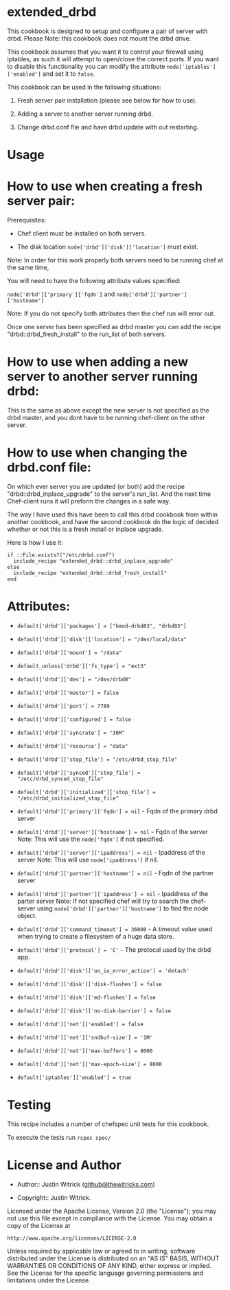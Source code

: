 extended\_drbd
=============

This cookbook is designed to setup and configure a pair of server with
drbd.
Please Note: this cookbook does not mount the drbd drive.

This cookbook assumes that you want it to control your firewall using iptables,
as such it will attempt to open/close the correct ports. If you want to disable
this functionality you can modify the attribute `node['iptables']['enabled']` 
and set it to `false`.

This cookbook can be used in the following situations:

1) Fresh server pair installation (please see below for how to use).

2) Adding a server to another server running drbd.

3) Change drbd.conf file and have drbd update with out restarting.

Usage
=====
# How to use when creating a fresh server pair:

Prerequisites:

- Chef client must be installed on both servers.

- The disk location `node['drbd']['disk']['location']` must exist.

Note: In order for this work properly both servers need to be running chef
at the same time,

You will need to have the following attribute values specified:

`node['drbd']['primary']['fqdn']` and `node['drbd']['partner']['hostname']`

Note: If you do not specify both attributes then the chef run will error out.

Once one server has been specified as drbd master you can add the recipe
"drbd::drbd\_fresh\_install" to the run\_list of both servers.

# How to use when adding a new server to another server running drbd:

This is the same as above except the new server is not specified as the drbd
master, and you dont have to be running chef-client on the other server.

# How to use when changing the drbd.conf file:

On which ever server you are updated (or both) add the recipe
"drbd::drbd\_inplace\_upgrade" to the server's run\_list. And the next
time Chef-client runs it will preform the changes in a safe way.

The way I have used this have been to call this drbd cookbook from within
another cookbook, and have the second cookbook do the logic of decided whether
or not this is a fresh install or inplace upgrade.

Here is how I use it:

    if ::File.exists?("/etc/drbd.conf")
      include_recipe "extended_drbd::drbd_inplace_upgrade"
    else
      include_recipe "extended_drbd::drbd_fresh_install"
    end

Attributes:
===========
 * `default['drbd']['packages'] = ["kmod-drbd83", "drbd83"]`
 * `default['drbd']['disk']['location'] = "/dev/local/data"`
 * `default['drbd']['mount'] = "/data"`
 * `default_unless['drbd']['fs_type'] = "ext3"`
 * `default['drbd']['dev'] = "/dev/drbd0"`
 * `default['drbd']['master'] = false`
 * `default['drbd']['port'] = 7789`
 * `default['drbd']['configured'] = false`
 * `default['drbd']['syncrate'] = "36M"`
 * `default['drbd']['resource'] = "data"`
 * `default['drbd']['stop_file'] = "/etc/drbd_stop_file"`
 * `default['drbd']['synced']['stop_file'] = "/etc/drbd_synced_stop_file"`
 * `default['drbd']['initialized']['stop_file'] = "/etc/drbd_initialized_stop_file"`

 * `default['drbd']['primary']['fqdn'] = nil` - Fqdn of the primary drbd server
 * `default['drbd']['server']['hostname'] = nil` - Fqdn of the server
   Note: This will use the `node['fqdn']` if not specified.
 * `default['drbd']['server']['ipaddress'] = nil` - Ipaddress of the server
   Note: This will use `node['ipaddress']` if nil.
 * `default['drbd']['partner']['hostname'] = nil` - Fqdn of the partner server
 * `default['drbd']['partner']['ipaddress'] = nil` - Ipaddress of the parter server
   Note: If not specified chef will try to search the chef-server using 
   `node['drbd']['partner']['hostname']` to find the node object.

 * `default['drbd']['command_timeout'] = 36000` - A timeout value used when
   trying to create a filesystem of a huge data store.
 * `default['drbd']['protocol'] = 'C'` - The protocal used by the drbd app.
 * `default['drbd']['disk']['on_io_error_action'] = 'detach'`
 * `default['drbd']['disk']['disk-flushes'] = false`
 * `default['drbd']['disk']['md-flushes'] = false`
 * `default['drbd']['disk']['no-disk-barrier'] = false`
 * `default['drbd']['net']['enabled'] = false`
 * `default['drbd']['net']['sndbuf-size'] = '1M'`
 * `default['drbd']['net']['max-buffers'] = 8000`
 * `default['drbd']['net']['max-epoch-size'] = 8000`

 * `default['iptables']['enabled'] = true`

# Testing
This recipe includes a number of chefspec unit tests for this cookbook.

To execute the tests run `rspec spec/`

# License and Author

- Author:: Justin Witrick (<github@thewitricks.com>)

- Copyright:: Justin Witrick.

Licensed under the Apache License, Version 2.0 (the "License");
you may not use this file except in compliance with the License.
You may obtain a copy of the License at

    http://www.apache.org/licenses/LICENSE-2.0

Unless required by applicable law or agreed to in writing, software
distributed under the License is distributed on an "AS IS" BASIS,
WITHOUT WARRANTIES OR CONDITIONS OF ANY KIND, either express or implied.
See the License for the specific language governing permissions and
limitations under the License.

